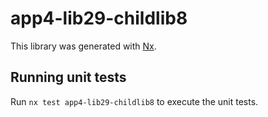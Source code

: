 # app4-lib29-childlib8

This library was generated with [Nx](https://nx.dev).

## Running unit tests

Run `nx test app4-lib29-childlib8` to execute the unit tests.
